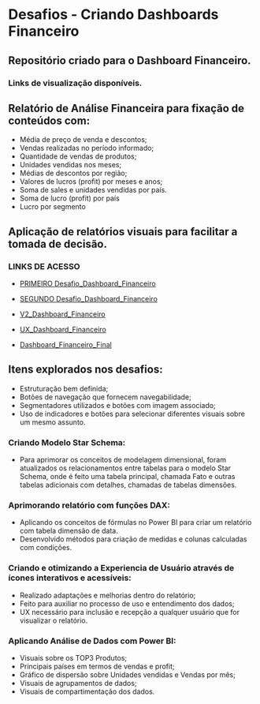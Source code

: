 # Desafios - Criando Dashboards Financeiro
## Repositório criado para o Dashboard Financeiro. 
### Links de visualização disponíveis.

## Relatório de Análise Financeira para fixação de conteúdos com:
- Média de preço de venda e descontos;
- Vendas realizadas no período informado;
- Quantidade de vendas de produtos;
- Unidades vendidas nos meses;
- Médias de descontos por região;
- Valores de lucros (profit) por meses e anos;
- Soma de sales e unidades vendidas por país.
- Soma de lucro (profit) por país
- Lucro por segmento

## Aplicação de relatórios visuais para facilitar a tomada de decisão.

### LINKS DE ACESSO

- [PRIMEIRO Desafio_Dashboard_Financeiro](https://app.powerbi.com/view?r=eyJrIjoiMjM5ZTQ1MzEtYTU4Zi00ZDExLWFlN2UtNzVkMjUxYWQ2MGJkIiwidCI6IjM0ZmFiYWU3LWM4Y2MtNDA5Mi1hNGM5LTYyNDE4YzU3NTViNSJ9)

- [SEGUNDO Desafio_Dashboard_Financeiro](https://app.powerbi.com/view?r=eyJrIjoiZjliN2Q2OGEtOTg2NC00MWQ3LWJjOTItNGM5MjQyOGNmNTE4IiwidCI6IjM0ZmFiYWU3LWM4Y2MtNDA5Mi1hNGM5LTYyNDE4YzU3NTViNSJ9)

- [V2_Dashboard_Financeiro](https://app.powerbi.com/view?r=eyJrIjoiMjcyYTcxYjAtZmVlNy00NGRkLWFhODItMTQzYTY4MDY4NDEyIiwidCI6IjM0ZmFiYWU3LWM4Y2MtNDA5Mi1hNGM5LTYyNDE4YzU3NTViNSJ9)

- [UX_Dashboard_Financeiro](https://app.powerbi.com/view?r=eyJrIjoiMTY0NWM3OTYtMmVlYy00MWQwLWE0MmMtODkyYWU0ZDI3NTVjIiwidCI6IjM0ZmFiYWU3LWM4Y2MtNDA5Mi1hNGM5LTYyNDE4YzU3NTViNSJ9)

- [Dashboard_Financeiro_Final](https://app.powerbi.com/view?r=eyJrIjoiYzhmMjQ2ZTItY2I1YS00OTg2LTgzNWItNzAwYWVjN2FhMjk0IiwidCI6IjM0ZmFiYWU3LWM4Y2MtNDA5Mi1hNGM5LTYyNDE4YzU3NTViNSJ9)

## Itens explorados nos desafios:
- Estruturação bem definida; 
- Botões de navegação que fornecem navegabilidade; 
- Segmentadores utilizados e botões com imagem associado;
- Uso de indicadores e botões para selecionar diferentes visuais sobre um mesmo assunto.

### Criando Modelo Star Schema:
- Para aprimorar os conceitos de modelagem dimensional, foram atualizados os relacionamentos entre tabelas para o modelo Star Schema, onde é feito uma tabela principal, chamada Fato e outras tabelas adicionais com detalhes, chamadas de tabelas dimensões.

### Aprimorando relatório com funções DAX:
- Aplicando os conceitos de fórmulas no Power BI para criar um relatório com tabela dimensão de data.
- Desenvolvido métodos para criação de medidas e colunas calculadas com condições.

### Criando e otimizando a Experiencia de Usuário através de ícones interativos e acessíveis:
- Realizado adaptações e melhorias dentro do relatório;
- Feito para auxiliar no processo de uso e entendimento dos dados;
- UX necessário para inclusão e recepção a qualquer usuário que for visualizar o relatório.

### Aplicando Análise de Dados com Power BI:
-	Visuais sobre os TOP3 Produtos;
-	Principais países em termos de vendas e profit;
-	Gráfico de dispersão sobre Unidades vendidas e Vendas por mês;
-	Visuais de agrupamentos de dados;
-	Visuais de compartimentação dos dados.


